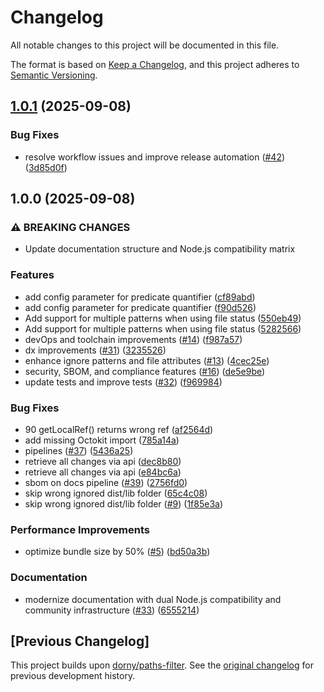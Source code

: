 # Changelog

All notable changes to this project will be documented in this file.

The format is based on [Keep a Changelog](https://keepachangelog.com/en/1.0.0/),
and this project adheres to [Semantic Versioning](https://semver.org/spec/v2.0.0.html).

## [1.0.1](https://github.com/santosr2/conditional-paths-action/compare/v1.0.0...v1.0.1) (2025-09-08)


### Bug Fixes

* resolve workflow issues and improve release automation ([#42](https://github.com/santosr2/conditional-paths-action/issues/42)) ([3d85d0f](https://github.com/santosr2/conditional-paths-action/commit/3d85d0fbf232c46942c7a58dfcab54bfb1aeb330))

## 1.0.0 (2025-09-08)


### ⚠ BREAKING CHANGES

* Update documentation structure and Node.js compatibility matrix

### Features

* add config parameter for predicate quantifier ([cf89abd](https://github.com/santosr2/conditional-paths-action/commit/cf89abdbaede7b5bcbc8e105da2aaa39fd84b997))
* add config parameter for predicate quantifier ([f90d526](https://github.com/santosr2/conditional-paths-action/commit/f90d5265d6f3c389e3bd0288de3cafc818e26a0f))
* Add support for multiple patterns when using file status ([550eb49](https://github.com/santosr2/conditional-paths-action/commit/550eb4925d87893068185062dde3cfc604ad8e94))
* Add support for multiple patterns when using file status ([5282566](https://github.com/santosr2/conditional-paths-action/commit/5282566eab8af7284a7ffb58e15c5c25f715bf32))
* devOps and toolchain improvements ([#14](https://github.com/santosr2/conditional-paths-action/issues/14)) ([f987a57](https://github.com/santosr2/conditional-paths-action/commit/f987a57750e6c7a9f5c63b9ca5b25a6a8541b2c8))
* dx improvements ([#31](https://github.com/santosr2/conditional-paths-action/issues/31)) ([3235526](https://github.com/santosr2/conditional-paths-action/commit/3235526cca31b345eeda33ba869a5e02071caba8))
* enhance ignore patterns and file attributes ([#13](https://github.com/santosr2/conditional-paths-action/issues/13)) ([4cec25e](https://github.com/santosr2/conditional-paths-action/commit/4cec25e1758b48b20c02835ffc76a214a5860deb))
* security, SBOM, and compliance features ([#16](https://github.com/santosr2/conditional-paths-action/issues/16)) ([de5e9be](https://github.com/santosr2/conditional-paths-action/commit/de5e9beb0b5c46bda8b58f28d8f4055f17dd31a3))
* update tests and improve tests ([#32](https://github.com/santosr2/conditional-paths-action/issues/32)) ([f969984](https://github.com/santosr2/conditional-paths-action/commit/f96998445c7d3e0df35e591a6c0bf01a0941f524))


### Bug Fixes

* 90 getLocalRef() returns wrong ref ([af2564d](https://github.com/santosr2/conditional-paths-action/commit/af2564d3e0fec2bf67a690e21c0fc115ce085bcd))
* add missing Octokit import ([785a14a](https://github.com/santosr2/conditional-paths-action/commit/785a14adbee423890d02b9bc2b4367f8b14fb54c))
* pipelines ([#37](https://github.com/santosr2/conditional-paths-action/issues/37)) ([5436a25](https://github.com/santosr2/conditional-paths-action/commit/5436a25c4062e426ebd52ecbb1beda2d123a760d))
* retrieve all changes via api ([dec8b80](https://github.com/santosr2/conditional-paths-action/commit/dec8b8030ef4f6d2e5ff218a64790797b18fbcaa))
* retrieve all changes via api ([e84bc6a](https://github.com/santosr2/conditional-paths-action/commit/e84bc6af2911ec15490f417930766437b86603c1))
* sbom on docs pipeline ([#39](https://github.com/santosr2/conditional-paths-action/issues/39)) ([2756fd0](https://github.com/santosr2/conditional-paths-action/commit/2756fd02df886c4ab587068a46c55b52ddb8fb83))
* skip wrong ignored dist/lib folder ([65c4c08](https://github.com/santosr2/conditional-paths-action/commit/65c4c0807f208b81918f7a06cd69d14c03e26388))
* skip wrong ignored dist/lib folder ([#9](https://github.com/santosr2/conditional-paths-action/issues/9)) ([1f85e3a](https://github.com/santosr2/conditional-paths-action/commit/1f85e3adeadc1404c9b11a12af0aba035444eb31))


### Performance Improvements

* optimize bundle size by 50% ([#5](https://github.com/santosr2/conditional-paths-action/issues/5)) ([bd50a3b](https://github.com/santosr2/conditional-paths-action/commit/bd50a3bd41c3f7097fc99d400e1fc454db33a12c))


### Documentation

* modernize documentation with dual Node.js compatibility and community infrastructure ([#33](https://github.com/santosr2/conditional-paths-action/issues/33)) ([6555214](https://github.com/santosr2/conditional-paths-action/commit/655521401038c9c999aa4e4d9e344ef8eb1cbd88))

## [Previous Changelog]

This project builds upon [dorny/paths-filter](https://github.com/dorny/paths-filter).
See the [original changelog](https://github.com/dorny/paths-filter/blob/master/CHANGELOG.md) for previous development history.
